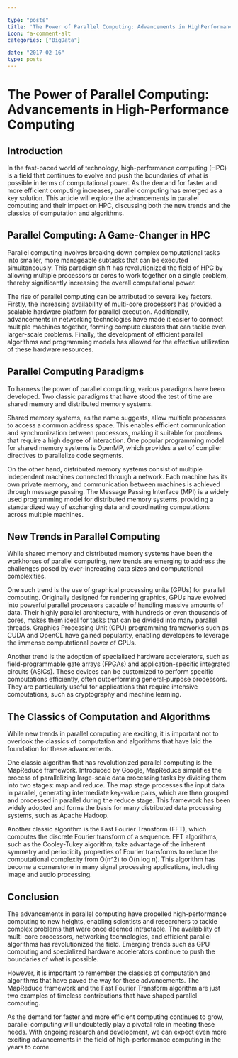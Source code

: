 ```yaml
---

type: "posts"
title: 'The Power of Parallel Computing: Advancements in HighPerformance Computing'
icon: fa-comment-alt
categories: ["BigData"]

date: "2017-02-16"
type: posts
---
```





# The Power of Parallel Computing: Advancements in High-Performance Computing

## Introduction

In the fast-paced world of technology, high-performance computing (HPC) is a field that continues to evolve and push the boundaries of what is possible in terms of computational power. As the demand for faster and more efficient computing increases, parallel computing has emerged as a key solution. This article will explore the advancements in parallel computing and their impact on HPC, discussing both the new trends and the classics of computation and algorithms.

## Parallel Computing: A Game-Changer in HPC

Parallel computing involves breaking down complex computational tasks into smaller, more manageable subtasks that can be executed simultaneously. This paradigm shift has revolutionized the field of HPC by allowing multiple processors or cores to work together on a single problem, thereby significantly increasing the overall computational power.

The rise of parallel computing can be attributed to several key factors. Firstly, the increasing availability of multi-core processors has provided a scalable hardware platform for parallel execution. Additionally, advancements in networking technologies have made it easier to connect multiple machines together, forming compute clusters that can tackle even larger-scale problems. Finally, the development of efficient parallel algorithms and programming models has allowed for the effective utilization of these hardware resources.

## Parallel Computing Paradigms

To harness the power of parallel computing, various paradigms have been developed. Two classic paradigms that have stood the test of time are shared memory and distributed memory systems.

Shared memory systems, as the name suggests, allow multiple processors to access a common address space. This enables efficient communication and synchronization between processors, making it suitable for problems that require a high degree of interaction. One popular programming model for shared memory systems is OpenMP, which provides a set of compiler directives to parallelize code segments.

On the other hand, distributed memory systems consist of multiple independent machines connected through a network. Each machine has its own private memory, and communication between machines is achieved through message passing. The Message Passing Interface (MPI) is a widely used programming model for distributed memory systems, providing a standardized way of exchanging data and coordinating computations across multiple machines.

## New Trends in Parallel Computing

While shared memory and distributed memory systems have been the workhorses of parallel computing, new trends are emerging to address the challenges posed by ever-increasing data sizes and computational complexities.

One such trend is the use of graphical processing units (GPUs) for parallel computing. Originally designed for rendering graphics, GPUs have evolved into powerful parallel processors capable of handling massive amounts of data. Their highly parallel architecture, with hundreds or even thousands of cores, makes them ideal for tasks that can be divided into many parallel threads. Graphics Processing Unit (GPU) programming frameworks such as CUDA and OpenCL have gained popularity, enabling developers to leverage the immense computational power of GPUs.

Another trend is the adoption of specialized hardware accelerators, such as field-programmable gate arrays (FPGAs) and application-specific integrated circuits (ASICs). These devices can be customized to perform specific computations efficiently, often outperforming general-purpose processors. They are particularly useful for applications that require intensive computations, such as cryptography and machine learning.

## The Classics of Computation and Algorithms

While new trends in parallel computing are exciting, it is important not to overlook the classics of computation and algorithms that have laid the foundation for these advancements.

One classic algorithm that has revolutionized parallel computing is the MapReduce framework. Introduced by Google, MapReduce simplifies the process of parallelizing large-scale data processing tasks by dividing them into two stages: map and reduce. The map stage processes the input data in parallel, generating intermediate key-value pairs, which are then grouped and processed in parallel during the reduce stage. This framework has been widely adopted and forms the basis for many distributed data processing systems, such as Apache Hadoop.

Another classic algorithm is the Fast Fourier Transform (FFT), which computes the discrete Fourier transform of a sequence. FFT algorithms, such as the Cooley-Tukey algorithm, take advantage of the inherent symmetry and periodicity properties of Fourier transforms to reduce the computational complexity from O(n^2) to O(n log n). This algorithm has become a cornerstone in many signal processing applications, including image and audio processing.

## Conclusion

The advancements in parallel computing have propelled high-performance computing to new heights, enabling scientists and researchers to tackle complex problems that were once deemed intractable. The availability of multi-core processors, networking technologies, and efficient parallel algorithms has revolutionized the field. Emerging trends such as GPU computing and specialized hardware accelerators continue to push the boundaries of what is possible.

However, it is important to remember the classics of computation and algorithms that have paved the way for these advancements. The MapReduce framework and the Fast Fourier Transform algorithm are just two examples of timeless contributions that have shaped parallel computing.

As the demand for faster and more efficient computing continues to grow, parallel computing will undoubtedly play a pivotal role in meeting these needs. With ongoing research and development, we can expect even more exciting advancements in the field of high-performance computing in the years to come.